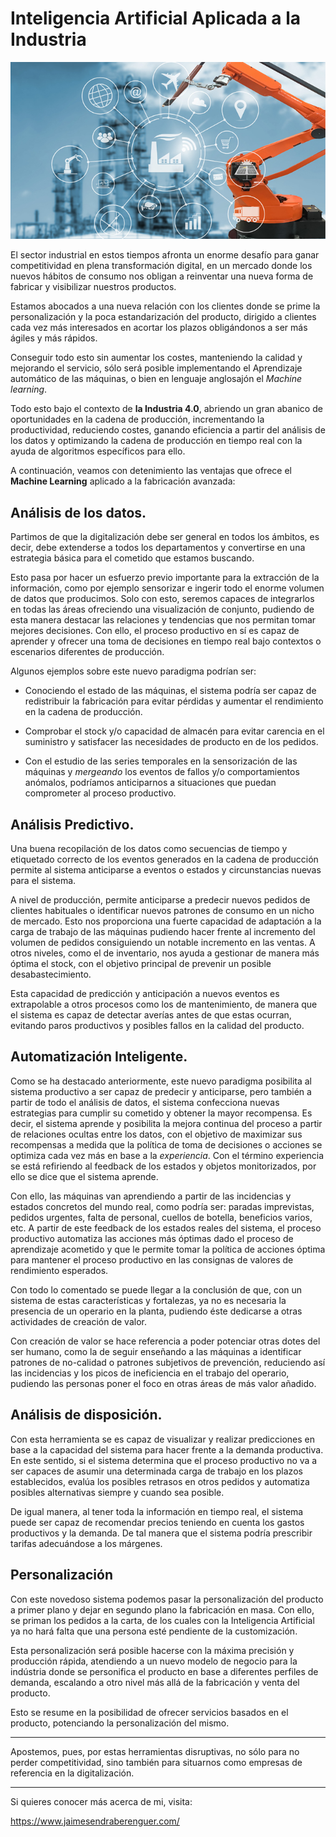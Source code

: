 # Inteligencia Artificial Aplicada a la Industria

![jpg](images/industria-digitalizacion.jpg)


El sector industrial en estos tiempos afronta un enorme desafío para ganar competitividad en plena transformación digital, en un mercado donde los nuevos hábitos de consumo nos obligan a reinventar una nueva forma de fabricar y visibilizar nuestros productos.

Estamos abocados a una nueva relación con los clientes donde se prime la personalización y la poca estandarización del producto, dirigido a clientes cada vez más interesados en acortar los plazos obligándonos a ser más ágiles y más rápidos.

Conseguir todo esto sin aumentar los costes, manteniendo la calidad y mejorando el servicio, sólo será posible implementando el Aprendizaje automático de las máquinas, o bien en lenguaje anglosajón el *Machine learning*.

Todo esto bajo el contexto de **la Industria 4.0**, abriendo un gran abanico de oportunidades en la cadena de producción, incrementando la productividad, reduciendo costes, ganando eficiencia a partir del análisis de los datos y optimizando la cadena de producción en tiempo real con la ayuda de algoritmos específicos para ello.

A continuación, veamos con detenimiento las ventajas que ofrece el **Machine Learning** aplicado a la fabricación avanzada:

## Análisis de los datos.

Partimos de que la digitalización debe ser general en todos los ámbitos, es decir, debe extenderse a todos los departamentos y convertirse en una estrategia básica para el cometido que estamos buscando.

Esto pasa por hacer un esfuerzo previo importante para la extracción de la información, como por ejemplo sensorizar e ingerir todo el enorme volumen de datos que producimos. Solo con esto, seremos capaces de integrarlos en todas las áreas ofreciendo una visualización de conjunto, pudiendo de esta manera destacar las relaciones y tendencias que nos permitan tomar mejores decisiones. Con ello, el proceso productivo en sí es capaz de aprender y ofrecer una toma de decisiones en tiempo real bajo contextos o escenarios diferentes de producción.

Algunos ejemplos sobre este nuevo paradigma podrían ser:

- Conociendo el estado de las máquinas, el sistema podría ser capaz de redistribuir la fabricación para evitar pérdidas y aumentar el rendimiento en la cadena de producción.

- Comprobar el stock y/o capacidad de almacén para evitar carencia en el suministro y satisfacer las necesidades de producto en de los pedidos.

- Con el estudio de las series temporales en la sensorización de las máquinas y _mergeando_ los eventos de fallos y/o comportamientos anómalos, podríamos anticiparnos a situaciones que puedan comprometer al proceso productivo.

## Análisis Predictivo.

Una buena recopilación de los datos como secuencias de tiempo y etiquetado correcto de los eventos generados en la cadena de producción permite al sistema anticiparse a eventos o estados y circunstancias nuevas para el sistema.

A nivel de producción, permite anticiparse a predecir nuevos pedidos de clientes habituales o identificar nuevos patrones de consumo en un nicho de mercado. Esto nos proporciona una fuerte capacidad de adaptación a la carga de trabajo de las máquinas pudiendo hacer frente al incremento del volumen de pedidos consiguiendo un notable incremento en las ventas. A otros niveles, como el de inventario, nos ayuda a gestionar de manera más óptima el stock, con el objetivo principal de prevenir un posible desabastecimiento.

Esta capacidad de predicción y anticipación a nuevos eventos es extrapolable a otros procesos como los de mantenimiento, de manera que el sistema es capaz de detectar averías antes de que estas ocurran, evitando paros productivos y posibles fallos en la calidad del producto.

## Automatización Inteligente.

Como se ha destacado anteriormente, este nuevo paradigma posibilita al sistema productivo a ser capaz de predecir y anticiparse, pero también a partir de todo el análisis de datos, el sistema confecciona nuevas estrategias para cumplir su cometido y obtener la mayor recompensa. Es decir, el sistema aprende y posibilita la mejora continua del proceso a partir de relaciones ocultas entre los datos, con el objetivo de maximizar sus recompensas a medida que la política de toma de decisiones o acciones se optimiza cada vez más en base a la _experiencia_. Con el término experiencia se está refiriendo al feedback de los estados y objetos monitorizados, por ello se dice que el sistema aprende.

Con ello, las máquinas van aprendiendo a partir de las incidencias y estados concretos del mundo real, como podría ser: paradas imprevistas, pedidos urgentes, falta de personal, cuellos de botella, beneficios varios, etc. A partir de este feedback de los estados reales del sistema, el proceso productivo automatiza las acciones más óptimas dado el proceso de aprendizaje acometido y que le permite tomar la política de acciones óptima para mantener el proceso productivo en las consignas de valores de rendimiento esperados.

Con todo lo comentado se puede llegar a la conclusión de que, con un sistema de estas características y fortalezas, ya no es necesaria la presencia de un operario en la planta, pudiendo éste dedicarse a otras actividades de creación de valor.

Con creación de valor se hace referencia a poder potenciar otras dotes del ser humano, como la de seguir enseñando a las máquinas a identificar patrones de no-calidad o patrones subjetivos de prevención, reduciendo así las incidencias y los picos de ineficiencia en el trabajo del operario, pudiendo las personas poner el foco en otras áreas de más valor añadido.

## Análisis de disposición.

Con esta herramienta se es capaz de visualizar y realizar predicciones en base a la capacidad del sistema para hacer frente a la demanda productiva. En este sentido, si el sistema determina que el proceso productivo no va a ser capaces de asumir una determinada carga de trabajo en los plazos establecidos, evalúa los posibles retrasos en otros pedidos y automatiza posibles alternativas siempre y cuando sea posible.

De igual manera, al tener toda la información en tiempo real, el sistema puede ser capaz de recomendar precios teniendo en cuenta los gastos productivos y la demanda. De tal manera que el sistema podría prescribir tarifas adecuándose a los márgenes.

## Personalización

Con este novedoso sistema podemos pasar la personalización del producto a primer plano y dejar en segundo plano la fabricación en masa. Con ello, se priman los pedidos a la carta, de los cuales con la Inteligencia Artificial ya no hará falta que una persona esté pendiente de la customización.

Esta personalización será posible hacerse con la máxima precisión y producción rápida, atendiendo a un nuevo modelo de negocio para la indústria donde se personifica el producto en base a diferentes perfiles de demanda, escalando a otro nivel más allá de la fabricación y venta del producto.

Esto se resume en la posibilidad de ofrecer servicios basados en el producto, potenciando la personalización del mismo.

---

Apostemos, pues, por estas herramientas disruptivas, no sólo para no perder competitividad, sino también para situarnos como empresas de referencia en la digitalización.

---

Si quieres conocer más acerca de mi, visita:

https://www.jaimesendraberenguer.com/
